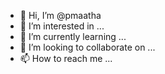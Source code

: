 - 👋 Hi, I’m @pmaatha
- 👀 I’m interested in ...
- 🌱 I’m currently learning ...
- 💞️ I’m looking to collaborate on ...
- 📫 How to reach me ...

<!---
pmaatha/pmaatha is a ✨ special ✨ repository because its `README.md` (this file) appears on your GitHub profile.
You can click the Preview link to take a look at your changes.
--->
